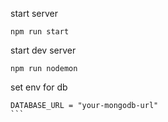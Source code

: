 start server
```
npm run start
```

start dev server
```
npm run nodemon
```

set env for db  
````
DATABASE_URL = "your-mongodb-url"
```
